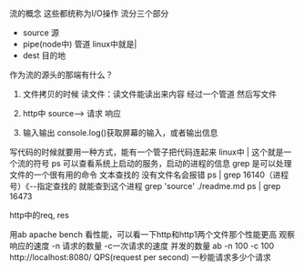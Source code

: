 流的概念
这些都统称为I/O操作
流分三个部分
- source 源
- pipe(node中) 管道 linux中就是|
- dest 目的地

作为流的源头的那端有什么？
1. 文件拷贝的时候
读文件：读文件能读出来内容
经过一个管道
然后写文件

2. http中
source-->
请求 响应
3. 输入输出
console.log()获取屏幕的输入，或者输出信息

写代码的时候就要用一种方式，能有一个管子把代码连起来
 linux中 | 这个就是一个流的符号
 ps 
 可以查看系统上启动的服务，启动的进程的信息
 grep
 是可以处理文件的一个很有用的命令 文本查找的 没有文件名会报错
ps | grep 16140（进程号）《--指定查找的
就能查到这个进程
grep 'source' ./readme.md
ps | grep 16473

http中的req, res

用ab
apache bench
看性能，可以看一下http和http1两个文件那个性能更高 观察响应的速度
-n 请求的数量
-c一次请求的速度 并发的数量
ab -n 100 -c 100 http://localhost:8080/
QPS(request per second) 一秒能请求多少个请求

